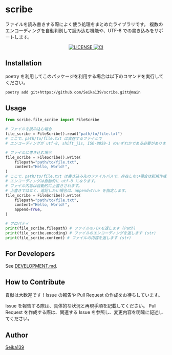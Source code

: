 # scribe

ファイルを読み書きする際によく使う処理をまとめたライブラリです。
複数のエンコーディングを自動判別して読み込む機能や、UTF-8 での書き込みをサポートします。

<!-- markdownlint-disable MD033 -->

<div align="center">
  <a href="./LICENSE">
    <img alt="LICENSE" src="https://img.shields.io/badge/license-MIT-blue.svg">
  </a>
  <a href="https://github.com/Seika139/scribe/actions/workflows/ci.yml">
    <img alt="CI" src="https://github.com/Seika139/scribe/actions/workflows/ci.yml/badge.svg">
  </a>
</div>

## Installation

poetry を利用してこのパッケージを利用する場合は以下のコマンドを実行してください。

```bash
poetry add git+https://github.com/Seika139/scribe.gitt@main
```

## Usage

```python
from scribe.file_scribe import FileScribe

# ファイルを読み込む場合
file_scribe = FileScribe().read("path/to/file.txt")
# ここで、path/to/file.txt は実在するファイルで
# エンコーディングが utf-8, shift_jis, ISO-8859-1 のいずれかである必要があります。

# ファイルに書き込む場合
file_scribe = FileScribe().write(
    filepath="path/to/file.txt",
    content="Hello, World!",
)
# ここで、path/to/file.txt は書き込み先のファイルパスで、存在しない場合は新規作成されます。
# エンコーディングは自動的に utf-8 になります。
# ファイル内容は自動的に上書きされます。
# 上書きではなく、追記したい場合は、append=True を指定します。
file_scribe = FileScribe().write(
    filepath="path/to/file.txt",
    content="Hello, World!",
    append=True,
)

# プロパティ
print(file_scribe.filepath) # ファイルのパスを返します (Path)
print(file_scribe.encoding) # ファイルのエンコーディングを返します (str)
print(file_scribe.content) # ファイルの内容を返します (str)
```

## For Developers

See [DEVELOPMENT.md](DEVELOPMENT.md).

## How to Contribute

貢献は大歓迎です！Issue の報告や Pull Request の作成をお待ちしています。

Issue を報告する際は、具体的な状況と再現手順を記載してください。
Pull Request を作成する際は、関連する Issue を参照し、変更内容を明確に記述してください。

## Author

[Seika139](https://github.com/Seika139)
